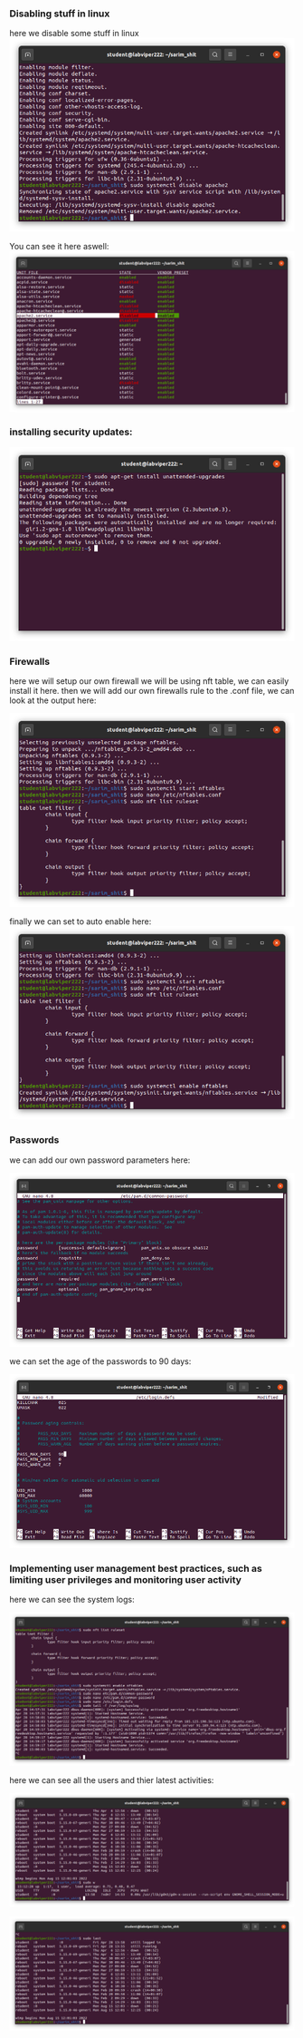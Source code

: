 ### Disabling stuff in linux
here we disable some stuff in linux
![first image on github formats](https://github.com/Mercurycode2002/OS_lab-_semester_4/blob/main/Lab_11/Images/disable_apache.png)

You can see it here aswell:
![the systemctl stuff here:](https://github.com/Mercurycode2002/OS_lab-_semester_4/blob/main/Lab_11/Images/disables_stuff.png)

### installing security updates:
![to update stuff](https://github.com/Mercurycode2002/OS_lab-_semester_4/blob/main/Lab_11/Images/updated.png)

### Firewalls
here we will setup our own firewall we will be using nft table, we can easily install it here. then we will add our own firewalls rule to the .conf file,
we can look at the output here:

![display config of nft table: ](https://github.com/Mercurycode2002/OS_lab-_semester_4/blob/main/Lab_11/Images/nftsetup.png)

finally we can set to auto enable here:
![auto enable nft](https://github.com/Mercurycode2002/OS_lab-_semester_4/blob/main/Lab_11/Images/enablenft.png)

### Passwords
we can add our own password parameters here:

![display file out put](https://github.com/Mercurycode2002/OS_lab-_semester_4/blob/main/Lab_11/Images/password_setting.png)

we can set the age of the passwords to 90 days:

![90 day rule](https://github.com/Mercurycode2002/OS_lab-_semester_4/blob/main/Lab_11/Images/changed_age.png)

### Implementing user management best practices, such as limiting user privileges and monitoring user activity
here we can see the system logs:

![syslogs](https://github.com/Mercurycode2002/OS_lab-_semester_4/blob/main/Lab_11/Images/syslogs.png)

here we can see all the users and thier latest activities:

![user activity](https://github.com/Mercurycode2002/OS_lab-_semester_4/blob/main/Lab_11/Images/last_user_activity.png)

![user actoviut](https://github.com/Mercurycode2002/OS_lab-_semester_4/blob/main/Lab_11/Images/last_logged.png)
